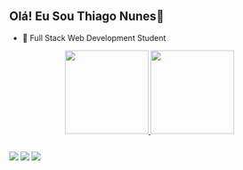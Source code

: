 ## Olá! Eu Sou Thiago Nunes👋
- 🌱 Full Stack Web Development Student
<div align="center">
  <a href="https://github.com/thiagomn89">
  <img height="150em" src="https://github-readme-stats.vercel.app/api?username=thiagomn89&show_icons=true&theme=dark&include_all_commits=true&count_private=true"/>
  <img height="150em" src="https://github-readme-stats.vercel.app/api/top-langs/?username=thiagomn89&layout=compact&langs_count=7&theme=dark"/>
</div>
  
##
  
<div>
  <a href="https://instagram.com/thiagomagalhaes.oficial" target="_blank"><img src="https://img.shields.io/badge/-Instagram-%23E4405F?style=for-the-badge&logo=instagram&logoColor=white" target="_blank"></a>
  <a href = "mailto:euthiagonunes89@gmail.com"><img src="https://img.shields.io/badge/-Gmail-%23333?style=for-the-badge&logo=gmail&logoColor=white" target="_blank"></a>
  <a href="https://www.linkedin.com/in/thiago-magalhães-nunes-83b391211" target="_blank"><img src="https://img.shields.io/badge/-LinkedIn-%230077B5?style=for-the-badge&logo=linkedin&logoColor=white" target="_blank"></a> 
</div>

##
